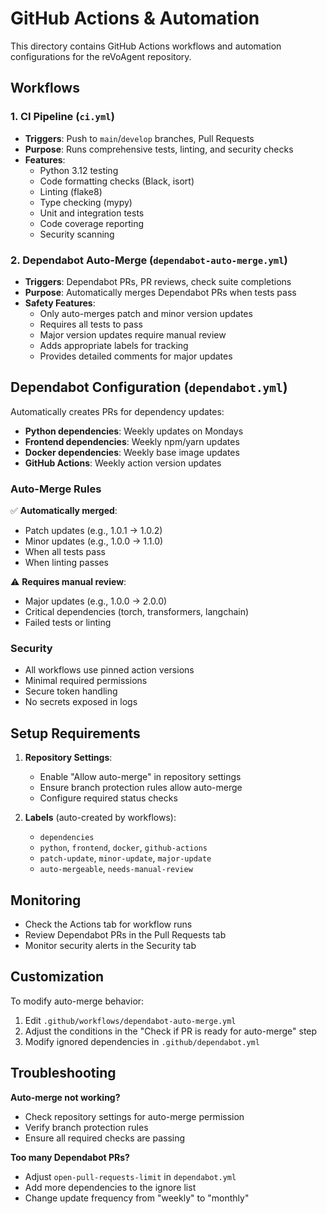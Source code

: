 # GitHub Actions & Automation

This directory contains GitHub Actions workflows and automation configurations for the reVoAgent repository.

## Workflows

### 1. CI Pipeline (`ci.yml`)
- **Triggers**: Push to `main`/`develop` branches, Pull Requests
- **Purpose**: Runs comprehensive tests, linting, and security checks
- **Features**:
  - Python 3.12 testing
  - Code formatting checks (Black, isort)
  - Linting (flake8)
  - Type checking (mypy)
  - Unit and integration tests
  - Code coverage reporting
  - Security scanning

### 2. Dependabot Auto-Merge (`dependabot-auto-merge.yml`)
- **Triggers**: Dependabot PRs, PR reviews, check suite completions
- **Purpose**: Automatically merges Dependabot PRs when tests pass
- **Safety Features**:
  - Only auto-merges patch and minor version updates
  - Requires all tests to pass
  - Major version updates require manual review
  - Adds appropriate labels for tracking
  - Provides detailed comments for major updates

## Dependabot Configuration (`dependabot.yml`)

Automatically creates PRs for dependency updates:

- **Python dependencies**: Weekly updates on Mondays
- **Frontend dependencies**: Weekly npm/yarn updates
- **Docker dependencies**: Weekly base image updates
- **GitHub Actions**: Weekly action version updates

### Auto-Merge Rules

✅ **Automatically merged**:
- Patch updates (e.g., 1.0.1 → 1.0.2)
- Minor updates (e.g., 1.0.0 → 1.1.0)
- When all tests pass
- When linting passes

⚠️ **Requires manual review**:
- Major updates (e.g., 1.0.0 → 2.0.0)
- Critical dependencies (torch, transformers, langchain)
- Failed tests or linting

### Security

- All workflows use pinned action versions
- Minimal required permissions
- Secure token handling
- No secrets exposed in logs

## Setup Requirements

1. **Repository Settings**:
   - Enable "Allow auto-merge" in repository settings
   - Ensure branch protection rules allow auto-merge
   - Configure required status checks

2. **Labels** (auto-created by workflows):
   - `dependencies`
   - `python`, `frontend`, `docker`, `github-actions`
   - `patch-update`, `minor-update`, `major-update`
   - `auto-mergeable`, `needs-manual-review`

## Monitoring

- Check the Actions tab for workflow runs
- Review Dependabot PRs in the Pull Requests tab
- Monitor security alerts in the Security tab

## Customization

To modify auto-merge behavior:
1. Edit `.github/workflows/dependabot-auto-merge.yml`
2. Adjust the conditions in the "Check if PR is ready for auto-merge" step
3. Modify ignored dependencies in `.github/dependabot.yml`

## Troubleshooting

**Auto-merge not working?**
- Check repository settings for auto-merge permission
- Verify branch protection rules
- Ensure all required checks are passing

**Too many Dependabot PRs?**
- Adjust `open-pull-requests-limit` in `dependabot.yml`
- Add more dependencies to the ignore list
- Change update frequency from "weekly" to "monthly"